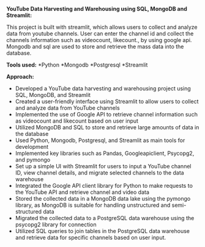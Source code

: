 **YouTube Data Harvesting and Warehousing using SQL, MongoDB and Streamlit:**

This project is built with streamlit, which allows users to collect and analyze data from youtube channels.
User can enter the channel id and collect the channels information such as videocount, likecount., by using google api.
Mongodb and sql are used to store and retrieve the mass data into the database. 

**Tools used:**
*Python
*Mongodb
*Postgresql
*Streamlit

**Approach:**
- Developed a YouTube data harvesting and warehousing project using SQL, MongoDB, and Streamlit
- Created a user-friendly interface using Streamlit to allow users to collect and analyze data from YouTube channels
- Implemented the use of Google API to retrieve channel information such as videocount and likecount based on user input
- Utilized MongoDB and SQL to store and retrieve large amounts of data in the database
- Used Python, Mongodb, Postgresql, and Streamlit as main tools for development
- Implemented key libraries such as Pandas, Googleapiclient, Psycopg2, and pymongo
- Set up a simple UI with Streamlit for users to input a YouTube channel ID, view channel details, and migrate selected channels to the data warehouse
- Integrated the Google API client library for Python to make requests to the YouTube API and retrieve channel and video data
- Stored the collected data in a MongoDB data lake using the pymongo library, as MongoDB is suitable for handling unstructured and semi-structured data
- Migrated the collected data to a PostgreSQL data warehouse using the psycopg2 library for connection
- Utilized SQL queries to join tables in the PostgreSQL data warehouse and retrieve data for specific channels based on user input.
